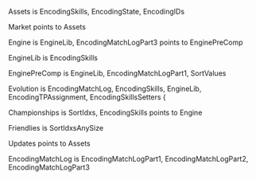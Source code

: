 Assets 
    is EncodingSkills, EncodingState, EncodingIDs 
    
Market 
    points to Assets
    
Engine 
    is EngineLib, EncodingMatchLogPart3
    points to EnginePreComp

EngineLib 
    is EncodingSkills    
    
EnginePreComp 
    is EngineLib, EncodingMatchLogPart1, SortValues 

Evolution 
    is EncodingMatchLog, EncodingSkills, EngineLib, EncodingTPAssignment, EncodingSkillsSetters {
    
Championships 
    is SortIdxs, EncodingSkills
    points to Engine
    
Friendlies 
    is SortIdxsAnySize 

Updates
    points to Assets

EncodingMatchLog 
    is EncodingMatchLogPart1, EncodingMatchLogPart2, EncodingMatchLogPart3    